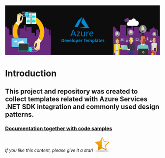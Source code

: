 ![AzureDeveloperTemplates.png](images/AzureDeveloperTemplates.png)

# Introduction
## This project and repository was created to collect templates related with Azure Services .NET SDK integration and commonly used design patterns.


### [Documentation together with code samples](https://daniel-krzyczkowski.github.io/AzureDeveloperTemplates/)

*If you like this content, please give it a star!*
![github-start.png](images/github-start2.png)